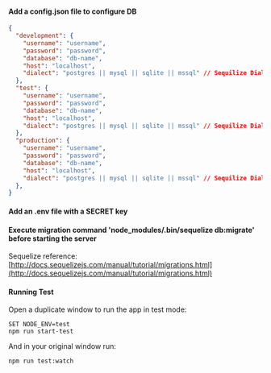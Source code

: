 #### Add a config.json file to configure DB
```json
{
  "development": {
    "username": "username",
    "password": "password",
    "database": "db-name",
    "host": "localhost",
    "dialect": "postgres || mysql || sqlite || mssql" // Sequilize Dialects
  },
  "test": {
    "username": "username",
    "password": "password",
    "database": "db-name",
    "host": "localhost",
    "dialect": "postgres || mysql || sqlite || mssql" // Sequilize Dialects
  },
  "production": {
    "username": "username",
    "password": "password",
    "database": "db-name",
    "host": "localhost",
    "dialect": "postgres || mysql || sqlite || mssql" // Sequilize Dialects
  },
}
```

#### Add an .env file with a SECRET key

#### Execute migration command 'node_modules/.bin/sequelize db:migrate' before starting the server
Sequelize reference: [http://docs.sequelizejs.com/manual/tutorial/migrations.html](http://docs.sequelizejs.com/manual/tutorial/migrations.html)

#### Running Test
Open a duplicate window to run the app in test mode:

```
SET NODE_ENV=test
npm run start-test
```
And in your original window run:
```
npm run test:watch
```